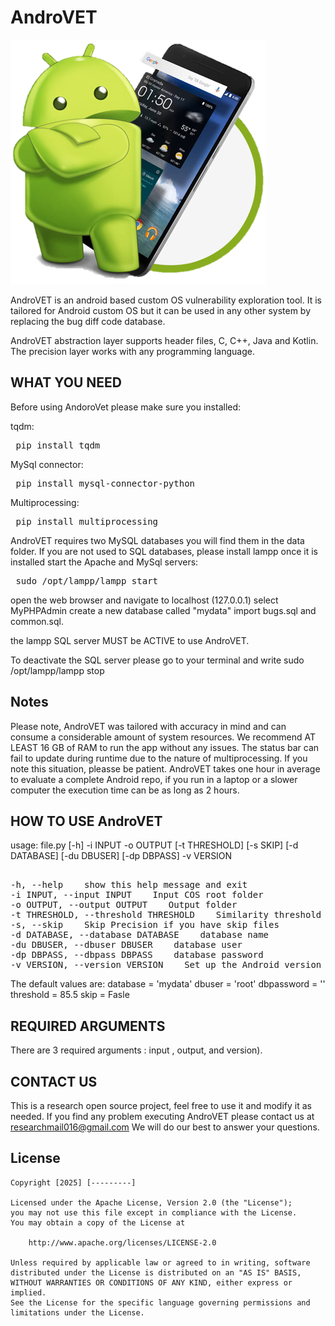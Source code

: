 # AndroVET
<img src='https://github.com/demeter2025/AndroVet/blob/main/Logo.png' />

AndroVET is an android based custom OS vulnerability exploration tool. It is tailored for Android custom OS but it can be used in any other system by replacing the bug diff code database.

AndroVET abstraction layer supports header files, C, C++, Java and Kotlin. The precision layer works with any programming language.

## WHAT YOU NEED
Before using AndoroVet please make sure you installed:

tqdm:
<pre> pip install tqdm </pre>
MySql connector:
<pre> pip install mysql-connector-python </pre>
Multiprocessing:
<pre> pip install multiprocessing </pre>

AndroVET requires two MySQL databases you will find them in the data folder.
If you are not used to SQL databases, please install lampp 
once it is installed start the Apache and MySql servers:
<pre> sudo /opt/lampp/lampp start </pre>
open the web browser and navigate to localhost (127.0.0.1)
select MyPHPAdmin
create a new database called "mydata"
import bugs.sql and common.sql.

the lampp SQL server MUST be ACTIVE to use AndroVET.

To deactivate the SQL server please go to your terminal and write
sudo /opt/lampp/lampp stop


## Notes

Please note, AndroVET was tailored with accuracy in mind and can consume a considerable amount of system resources. We recommend AT LEAST 16 GB of RAM to run the app without any issues. The status bar can fail to update during runtime due to the nature of multiprocessing. If you note this situation, pleasse be patient. AndroVET takes one hour in average to evaluate a complete Android repo, if you run in a laptop or a slower computer the execution time can be as long as 2 hours.

## HOW TO USE AndroVET

usage: file.py [-h] -i INPUT -o OUTPUT [-t THRESHOLD] [-s SKIP]
               [-d DATABASE] [-du DBUSER] [-dp DBPASS] -v VERSION


<pre><br>-h, --help    show this help message and exit <br>-i INPUT, --input INPUT    Input COS root folder <br>-o OUTPUT, --output OUTPUT    Output folder <br>-t THRESHOLD, --threshold THRESHOLD    Similarity threshold value <br>-s, --skip    Skip Precision if you have skip files <br>-d DATABASE, --database DATABASE    database name <br>-du DBUSER, --dbuser DBUSER    database user <br>-dp DBPASS, --dbpass DBPASS    database password <br>-v VERSION, --version VERSION    Set up the Android version (and below)</pre>

The default values are:
database = 'mydata'
dbuser = 'root'
dbpassword = ''
threshold = 85.5
skip = Fasle

## REQUIRED ARGUMENTS
There are 3 required arguments : input , output, and version). 

## CONTACT US

This is a research open source project, feel free to use it and modify it as needed. If you find any problem executing AndroVET please contact us at researchmail016@gmail.com
We will do our best to answer your questions.

## License

    Copyright [2025] [---------]

    Licensed under the Apache License, Version 2.0 (the "License");
    you may not use this file except in compliance with the License.
    You may obtain a copy of the License at

        http://www.apache.org/licenses/LICENSE-2.0

    Unless required by applicable law or agreed to in writing, software
    distributed under the License is distributed on an "AS IS" BASIS,
    WITHOUT WARRANTIES OR CONDITIONS OF ANY KIND, either express or implied.
    See the License for the specific language governing permissions and
    limitations under the License.
